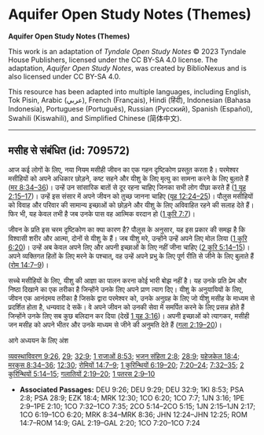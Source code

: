 # Aquifer Open Study Notes (Themes)

**Aquifer Open Study Notes (Themes)**

This work is an adaptation of *Tyndale Open Study Notes* © 2023 Tyndale House Publishers, licensed under the CC BY\-SA 4\.0 license. The adaptation, *Aquifer Open Study Notes*, was created by BiblioNexus and is also licensed under CC BY\-SA 4\.0\.

This resource has been adapted into multiple languages, including English, Tok Pisin, Arabic (عربي), French (Français), Hindi (हिंदी), Indonesian (Bahasa Indonesia), Portuguese (Português), Russian (Русский), Spanish (Español), Swahili (Kiswahili), and Simplified Chinese (简体中文).



--------------------------------

## मसीह से संबंधित (id: 709572)

आज कई लोगों के लिए, नया नियम मसीही जीवन का एक गहन दृष्टिकोण प्रस्तुत करता है। परमेश्वर मसीहियों को अपने अधिकार छोड़ने, कष्ट सहने और यीशु के लिए मृत्यु का सामना करने के लिए बुलाते हैं ([मर 8:34–36](https://ref.ly/Mark8:34-Mark8:36))। उन्हें उन सांसारिक बातों से दूर रहना चाहिए जिनका सभी लोग पीछा करते हैं ([1 यूह 2:15–17](https://ref.ly/1John2:15-1John2:17))। उन्हें इस संसार में अपने जीवन को तुच्छ जानना चाहिए ([यूह 12:24–25](https://ref.ly/John12:24-John12:25))। पौलुस मसीहियों को विवाह और परिवार की सामान्य इच्छाओं को छोड़ने और यीशु के लिए अविवाहित रहने की सलाह देते हैं। फिर भी, यह केवल तभी है जब उनके पास वह आत्मिक वरदान हो ([1 कुरि 7:7](https://ref.ly/1Cor7:7))।

जीवन के प्रति इस चरम दृष्टिकोण का क्या कारण है? पौलुस के अनुसार, यह इस प्रकार की समझ है कि विश्वासी शरीर और आत्मा, दोनों से यीशु के हैं। जब यीशु मरे, उन्होंने उन्हें अपने लिए मोल लिया ([1 कुरि 6:20](https://ref.ly/1Cor6:20))। उन्हें अब केवल अपने लिए और अपनी इच्छाओं के लिए नहीं जीना चाहिए ([2 कुरि 5:14–15](https://ref.ly/2Cor5:14-2Cor5:15))। अपने व्यक्तिगत हितों के लिए मरने के पश्चात्, वह उन्हें अपने प्रभु के लिए पूर्ण रीति से जीने के लिए बुलाते हैं ([रोम 14:7–9](https://ref.ly/Rom14:7-Rom14:9))।

सच्चे मसीहियों के लिए, यीशु की आज्ञा का पालन करना कोई भारी बोझ नहीं है। यह उनके प्रति प्रेम और निष्ठा दिखाने का एक तरीका है जिन्होंने उनके लिए अपने प्राण त्याग दिए। यीशु के अनुयायियों के लिए, जीवन एक आनंदमय तरीका है जिसके द्वारा परमेश्वर को, उनके अनुग्रह के लिए जो यीशु मसीह के माध्यम से प्रदर्शित होता है, धन्यवाद दे सकें। वे अपने जीवन को उनकी सेवा में समर्पित करने के लिए प्रसन्न होते हैं जिन्होंने उनके लिए सब कुछ बलिदान कर दिया (देखें [1 यूह 3:16](https://ref.ly/1John3:16))। अपनी इच्छाओं को त्यागकर, मसीही जन मसीह को अपने भीतर और उनके माध्यम से जीने की अनुमति देते हैं ([गला 2:19–20](https://ref.ly/Gal2:19-Gal2:20))।

आगे अध्ययन के लिए अंश 

[व्यवस्थाविवरण 9:26](https://ref.ly/Deut9:26), [29](https://ref.ly/Deut9:29); [32:9](https://ref.ly/Deut32:9); [1 राजाओं 8:53](https://ref.ly/1Kgs8:53); [भजन संहिता 2:8](https://ref.ly/Ps2:8); [28:9](https://ref.ly/Ps28:9); [यहेजकेल 18:4](https://ref.ly/Ezek18:4); [मरकुस 8:34–36](https://ref.ly/Mark8:34-Mark8:36); [12:30](https://ref.ly/Mark12:30); [रोमियों 14:7–9](https://ref.ly/Rom14:7-Rom14:9); [1 कुरिन्थियों 6:19–20](https://ref.ly/1Cor6:19-1Cor6:20); [7:20–24](https://ref.ly/1Cor7:20-1Cor7:24); [7:32–35](https://ref.ly/1Cor7:32-1Cor7:35); [2 कुरिन्थियों 5:14–15](https://ref.ly/2Cor5:14-2Cor5:15); [गलातियों 2:19–20](https://ref.ly/Gal2:19-Gal2:20); [1 पतरस 2:9–10](https://ref.ly/1Pet2:9-1Pet2:10)

* **Associated Passages:** DEU 9:26; DEU 9:29; DEU 32:9; 1KI 8:53; PSA 2:8; PSA 28:9; EZK 18:4; MRK 12:30; 1CO 6:20; 1CO 7:7; 1JN 3:16; 1PE 2:9–1PE 2:10; 1CO 7:32–1CO 7:35; 2CO 5:14–2CO 5:15; 1JN 2:15–1JN 2:17; 1CO 6:19–1CO 6:20; MRK 8:34–MRK 8:36; JHN 12:24–JHN 12:25; ROM 14:7–ROM 14:9; GAL 2:19–GAL 2:20; 1CO 7:20–1CO 7:24

